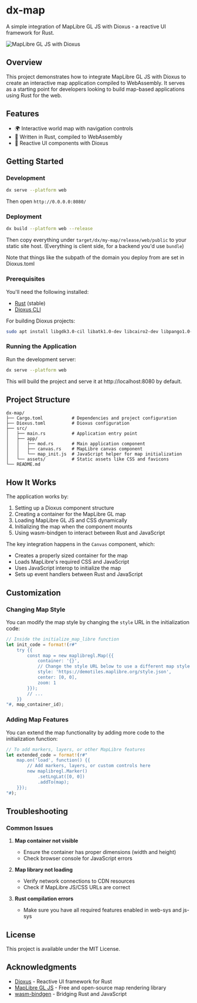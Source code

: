 # dx-map

A simple integration of MapLibre GL JS with Dioxus - a reactive UI framework for Rust.

![MapLibre GL JS with Dioxus](https://github.com/user-attachments/assets/75549769-a5fe-464e-9905-bb150b4a8881)

## Overview

This project demonstrates how to integrate MapLibre GL JS with Dioxus to create an interactive map application compiled to WebAssembly. It serves as a starting point for developers looking to build map-based applications using Rust for the web.

## Features

- 🌍 Interactive world map with navigation controls
- 🦀 Written in Rust, compiled to WebAssembly
- 🔄 Reactive UI components with Dioxus

## Getting Started

### Development

```bash
dx serve --platform web
```

Then open `http://0.0.0.0:8080/`

### Deployment

```bash
dx build --platform web --release
```

Then copy everything under `target/dx/my-map/release/web/public` to your static site host.
(Everything is client side, for a backend you'd use `bundle`)

Note that things like the subpath of the domain you deploy from are set in Dioxus.toml

### Prerequisites

You'll need the following installed:

- [Rust](https://www.rust-lang.org/tools/install) (stable)
- [Dioxus CLI](https://dioxuslabs.com/docs/0.4/guide/en/installation.html)

For building Dioxus projects:
```bash
sudo apt install libgdk3.0-cil libatk1.0-dev libcairo2-dev libpango1.0-dev libgdk-pixbuf2.0-dev libsoup-3.0-dev libjavascriptcoregtk-4.1-dev libwebkit2gtk-4.1-dev libxdo-dev -y
```

### Running the Application

Run the development server:

```bash
dx serve --platform web
```

This will build the project and serve it at http://localhost:8080 by default.

## Project Structure

```
dx-map/
├── Cargo.toml           # Dependencies and project configuration
├── Dioxus.toml          # Dioxus configuration
├── src/
│   ├── main.rs          # Application entry point
│   ├── app/
│   │   ├── mod.rs       # Main application component
│   │   ├── canvas.rs    # MapLibre canvas component
│   │   └── map_init.js  # JavaScript helper for map initialization
│   └── assets/          # Static assets like CSS and favicons
└── README.md
```

## How It Works

The application works by:

1. Setting up a Dioxus component structure
2. Creating a container for the MapLibre GL map
3. Loading MapLibre GL JS and CSS dynamically
4. Initializing the map when the component mounts
5. Using wasm-bindgen to interact between Rust and JavaScript

The key integration happens in the `Canvas` component, which:
- Creates a properly sized container for the map
- Loads MapLibre's required CSS and JavaScript
- Uses JavaScript interop to initialize the map
- Sets up event handlers between Rust and JavaScript

## Customization

### Changing Map Style

You can modify the map style by changing the `style` URL in the initialization code:

```rust
// Inside the initialize_map_libre function
let init_code = format!(r#"
    try {{
        const map = new maplibregl.Map({{
            container: '{}',
            // Change the style URL below to use a different map style
            style: 'https://demotiles.maplibre.org/style.json',
            center: [0, 0],
            zoom: 1
        }});
        // ...
    }}
"#, map_container_id);
```

### Adding Map Features

You can extend the map functionality by adding more code to the initialization function:

```rust
// To add markers, layers, or other MapLibre features
let extended_code = format!(r#"
    map.on('load', function() {{
        // Add markers, layers, or custom controls here
        new maplibregl.Marker()
            .setLngLat([0, 0])
            .addTo(map);
    }});
"#);
```

## Troubleshooting

### Common Issues

1. **Map container not visible**
   - Ensure the container has proper dimensions (width and height)
   - Check browser console for JavaScript errors

2. **Map library not loading**
   - Verify network connections to CDN resources
   - Check if MapLibre JS/CSS URLs are correct

3. **Rust compilation errors**
   - Make sure you have all required features enabled in web-sys and js-sys

## License

This project is available under the MIT License.

## Acknowledgments

- [Dioxus](https://dioxuslabs.com) - Reactive UI framework for Rust
- [MapLibre GL JS](https://maplibre.org) - Free and open-source map rendering library
- [wasm-bindgen](https://github.com/rustwasm/wasm-bindgen) - Bridging Rust and JavaScript
